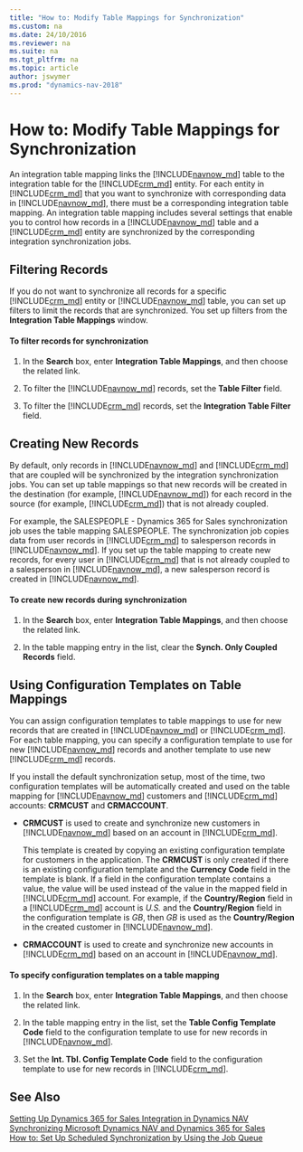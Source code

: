 ```yaml
---
title: "How to: Modify Table Mappings for Synchronization"
ms.custom: na
ms.date: 24/10/2016
ms.reviewer: na
ms.suite: na
ms.tgt_pltfrm: na
ms.topic: article
author: jswymer
ms.prod: "dynamics-nav-2018"
---
```

# How to: Modify Table Mappings for Synchronization
An integration table mapping links the [!INCLUDE[navnow_md](includes/navnow_md.md)] table to the integration table for the [!INCLUDE[crm_md](includes/crm_md.md)] entity. For each entity in [!INCLUDE[crm_md](includes/crm_md.md)] that you want to synchronize with corresponding data in [!INCLUDE[navnow_md](includes/navnow_md.md)], there must be a corresponding integration table mapping. An integration table mapping includes several settings that enable you to control how records in a [!INCLUDE[navnow_md](includes/navnow_md.md)] table and a [!INCLUDE[crm_md](includes/crm_md.md)] entity are synchronized by the corresponding integration synchronization jobs.  

## Filtering Records  
 If you do not want to synchronize all records for a specific [!INCLUDE[crm_md](includes/crm_md.md)] entity or [!INCLUDE[navnow_md](includes/navnow_md.md)] table, you can set up filters to limit the records that are synchronized. You set up filters from the **Integration Table Mappings** window.  

#### To filter records for synchronization  

1.  In the **Search** box, enter **Integration Table Mappings**, and then choose the related link.  

2.  To filter the [!INCLUDE[navnow_md](includes/navnow_md.md)] records, set the **Table Filter** field.  

3.  To filter the [!INCLUDE[crm_md](includes/crm_md.md)] records, set the **Integration Table Filter** field.  

## Creating New Records  
 By default, only records in [!INCLUDE[navnow_md](includes/navnow_md.md)] and [!INCLUDE[crm_md](includes/crm_md.md)] that are coupled will be synchronized by the integration synchronization jobs. You can set up table mappings so that new records will be created in the destination \(for example, [!INCLUDE[navnow_md](includes/navnow_md.md)]\) for each record in the source \(for example, [!INCLUDE[crm_md](includes/crm_md.md)]\) that is not already coupled.  

 For example, the SALESPEOPLE - Dynamics 365 for Sales synchronization job uses the table mapping SALESPEOPLE. The synchronization job copies data from user records in [!INCLUDE[crm_md](includes/crm_md.md)] to salesperson records in [!INCLUDE[navnow_md](includes/navnow_md.md)]. If you set up the table mapping to create new records, for every user in [!INCLUDE[crm_md](includes/crm_md.md)] that is not already coupled to a salesperson in [!INCLUDE[navnow_md](includes/navnow_md.md)], a new salesperson record is created in [!INCLUDE[navnow_md](includes/navnow_md.md)].  

#### To create new records during synchronization  

1.  In the **Search** box, enter **Integration Table Mappings**, and then choose the related link.  

2.  In the table mapping entry in the list, clear the **Synch. Only Coupled Records** field.  

## Using Configuration Templates on Table Mappings  
 You can assign configuration templates to table mappings to use for new records that are created in [!INCLUDE[navnow_md](includes/navnow_md.md)] or [!INCLUDE[crm_md](includes/crm_md.md)]. For each table mapping, you can specify a configuration template to use for new [!INCLUDE[navnow_md](includes/navnow_md.md)] records and another template to use new [!INCLUDE[crm_md](includes/crm_md.md)] records.  

 If you install the default synchronization setup, most of the time, two configuration templates will be automatically created and used on the table mapping for [!INCLUDE[navnow_md](includes/navnow_md.md)] customers and [!INCLUDE[crm_md](includes/crm_md.md)] accounts: **CRMCUST** and **CRMACCOUNT**.  

-   **CRMCUST** is used to create and synchronize new customers in [!INCLUDE[navnow_md](includes/navnow_md.md)] based on an account in [!INCLUDE[crm_md](includes/crm_md.md)].  

     This template is created by copying an existing configuration template for customers in the application. The **CRMCUST** is only created if there is an existing configuration template and the **Currency Code** field in the template is blank. If a field in the configuration template contains a value, the value will be used instead of the value in the mapped field in [!INCLUDE[crm_md](includes/crm_md.md)] account. For example, if the **Country/Region** field in a [!INCLUDE[crm_md](includes/crm_md.md)] account is *U.S.* and the **Country/Region** field in the configuration template is *GB*, then *GB* is used as the **Country/Region** in the created customer in [!INCLUDE[navnow_md](includes/navnow_md.md)].  

-   **CRMACCOUNT** is used to create and synchronize new accounts in [!INCLUDE[crm_md](includes/crm_md.md)] based on an account in [!INCLUDE[navnow_md](includes/navnow_md.md)].  

#### To specify configuration templates on a table mapping  

1.  In the **Search** box, enter **Integration Table Mappings**, and then choose the related link.  

2.  In the table mapping entry in the list, set the **Table Config Template Code** field to the configuration template to use for new records in [!INCLUDE[navnow_md](includes/navnow_md.md)].  

3.  Set the **Int. Tbl. Config Template Code** field to the configuration template to use for new records in [!INCLUDE[crm_md](includes/crm_md.md)].  

## See Also  
[Setting Up Dynamics 365 for Sales Integration in Dynamics NAV](Setting-Up-Dynamics-CRM-Integration.md )   
[Synchronizing Microsoft Dynamics NAV and Dynamics 365 for Sales](Synchronizing-Dynamics-NAV-and-Dynamics-CRM.md)   
[How to: Set Up Scheduled Synchronization by Using the Job Queue](How-to-Set-Up-Scheduled-Synchronization-by-Using-the-Job-Queue.md)  
